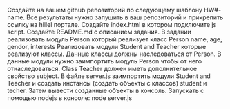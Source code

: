 Создайте на вашем github репозиторий по следующему шаблону HW#-name. Все результаты нужно запушить в ваш репозиторий и прикрепить ссылку на hillel портале.
Создайте index.html в котором подключите js script.
Создайте README.md с описанием задания.
В задании реализовать модуль Person который реализует класс Person
name, age, gendor, interests
Реализовать модули Student and Teacher которые  реализуют классы. Данные классы должны наследоваться от Person. В данные модули нужно заимпортить модуль Person чтобы от него отнаследоваться.
Class Teacher должен иметь дополнительное свойство subject.
В файле server.js заимпортить модули Student and Teacher и создать инстансы (создать объекты с классов) student и techer. Затем вывести созданные объекты в консоль.
Запускать с помощью nodejs в консоле: node server.js
